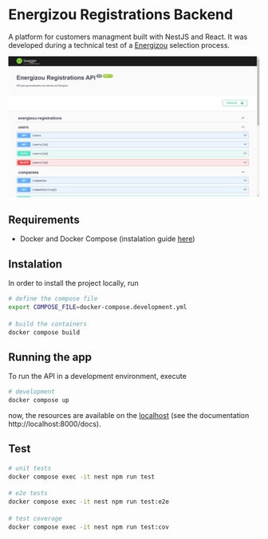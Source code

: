 # Energizou Registrations Backend

A platform for customers managment built with NestJS and React. It was developed during a technical test of a [Energizou](https://www.linkedin.com/company/energizou/) selection process.

![API Overview](./screenshots/main.png)

## Requirements

- Docker and Docker Compose (instalation guide [here](https://docs.docker.com/compose/install/))

## Instalation

In order to install the project locally, run

```bash
# define the compose file
export COMPOSE_FILE=docker-compose.development.yml

# build the containers
docker compose build
```

## Running the app

To run the API in a development environment, execute

```bash
# development
docker compose up
```

now, the resources are available on the [localhost](http://localhost:8000) (see the documentation http://localhost:8000/docs).

## Test

```bash
# unit tests
docker compose exec -it nest npm run test

# e2e tests
docker compose exec -it nest npm run test:e2e

# test coverage
docker compose exec -it nest npm run test:cov
```
